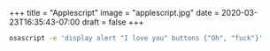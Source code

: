 +++
title = "Applescript"
image = "applescript.jpg"
date = 2020-03-23T16:35:43-07:00
draft = false
+++

```sh
osascript -e 'display alert "I love you" buttons {"Oh", "fuck"}'
```
